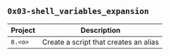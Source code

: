 ## `0x03-shell_variables_expansion`
| Project | Description |
|---------| -------------|
| `0.<o>` | Create a script that creates an alias |
